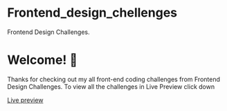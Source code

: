 # Frontend_design_chellenges

Frontend Design Challenges.

# Welcome! 👋

Thanks for checking out my all front-end coding challenges
from Frontend Design Challenges.
To view all the challenges in Live Preview click down

[Live preview](https://kalpanaammu.github.io/design/)
